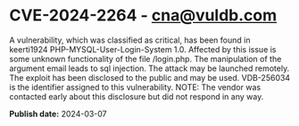 # CVE-2024-2264 - cna@vuldb.com

A vulnerability, which was classified as critical, has been found in keerti1924 PHP-MYSQL-User-Login-System 1.0. Affected by this issue is some unknown functionality of the file /login.php. The manipulation of the argument email leads to sql injection. The attack may be launched remotely. The exploit has been disclosed to the public and may be used. VDB-256034 is the identifier assigned to this vulnerability. NOTE: The vendor was contacted early about this disclosure but did not respond in any way.

**Publish date:** 2024-03-07
